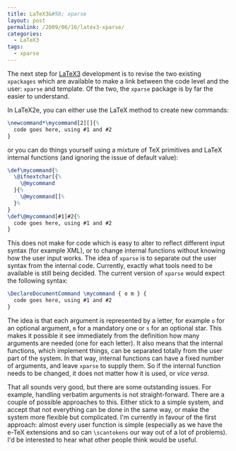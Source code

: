 ```yaml
---
title: LaTeX3&#58; xparse
layout: post
permalink: /2009/06/16/latex3-xparse/
categories:
  - LaTeX3
tags:
  - xparse
---
```

The next step for [LaTeX3](https://www.latex-project.org/latex3.html) development is to revise the two existing `xpackages` which are available to make a link between the code level and the user: `xparse` and template. Of the two, the `xparse` package is by far the easier to understand.

In LaTeX2e, you can either use the LaTeX method to create new commands:

<!-- {% raw %} -->
```latex
\newcommand*\mycommand[2][]{%
  code goes here, using #1 and #2
}
```
<!-- {% endraw %} -->

or you can do things yourself using a mixture of TeX primitives and LaTeX internal functions (and ignoring the issue of default value):

<!-- {% raw %} -->
```latex
\def\mycommand{%
  \@ifnextchar[{%
    \@mycommand
  }{%
    \@mycommand[]%
  }%
}
\def\@mycommand[#1]#2{%
  code goes here, using #1 and #2
}
```
<!-- {% endraw %} -->

This does not make for code which is easy to alter to reflect different input syntax (for example XML), or to change internal functions without knowing how the user input works. The idea of `xparse` is to separate out the user syntax from the internal code. Currently, exactly what tools need to be available is still being decided. The current version of `xparse` would expect the following syntax:

```latex
\DeclareDocumentCommand \mycommand { o m } {
  code goes here, using #1 and #2
}
```

The idea is that each argument is represented by a letter, for example `o` for an optional argument, `m` for a mandatory one or `s` for an optional star. This makes it possible it see immediately from the definition how many arguments are needed (one for each letter). It also means that the internal functions, which implement things, can be separated totally from the user part of the system. In that way, internal functions can have a fixed number of arguments, and leave `xparse` to supply them. So if the internal function needs to be changed, it does not matter how it is used, or _vice versa_.

That all sounds very good, but there are some outstanding issues. For example, handling verbatim arguments is not straight-forward. There are a couple of possible approaches to this. Either stick to a simple system, and accept that not everything can be done in the same way, or make the system more flexible but complicated. I'm currently in favour of the first approach: almost every user function is simple (especially as we have the e-TeX extensions and so can `\scantokens` our way out of a lot of problems). I'd be interested to hear what other people think would be useful.
